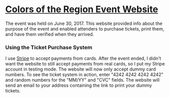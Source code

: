 # [Colors of the Region Event Website](http://cotr.herokuapp.com)

The event was held on June 30, 2017. This website provided info about the purpose of the event and enabled attenders to purchase tickets, print them, and have them verified when they arrived.

### Using the Ticket Purchase System

I use [Stripe](https://stripe.com/) to accept payments from cards. After the event ended, I didn't want the website to still accept payments from real cards, so I put my Stripe account in testing mode. The website will now only accept dummy card numbers. To see the ticket system in action, enter "4242 4242 4242 4242" and random numbers for the "MM/YY" and "CVC" fields. The website will send an email to your address containing the link to print your dummy tickets.
